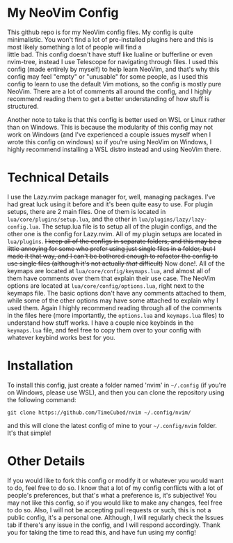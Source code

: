 # My NeoVim Config

This github repo is for my NeoVim config files. My config is quite minimalistic. You won't find a
lot of pre-installed plugins here and this is most likely something a lot of people will find a  
little bad. This config doesn't have stuff like lualine or bufferline or even nvim-tree, instead
I use Telescope for navigating through files. I used this config (made entirely by myself) to help
learn NeoVim, and that's why this config may feel "empty" or "unusable" for some people, as I used
this config to learn to use the default Vim motions, so the config is mostly pure NeoVim. There are 
a lot of comments all around the config, and I highly recommend reading them to get a better 
understanding of how stuff is structured.

Another note to take is that this config is better used on WSL or Linux rather than on Windows.
This is because the modularity of this config may not work on Windows (and I've experienced a 
couple issues myself when I wrote this config on windows) so if you're using NeoVim on Windows, I 
highly recommend installing a WSL distro instead and using NeoVim there.

# Technical Details

I use the Lazy.nvim package manager for, well, managing packages. I've had great luck using it before
and it's been quite easy to use. For plugin setups, there are 2 main files. One of them is located in
`lua/core/plugins/setup.lua`, and the other in `lua/plugins/lazy/lazy-config.lua`. The setup.lua file
is to setup all of the plugin configs, and the other one is the config for Lazy.nvim. All of my 
plugin setups are located in `lua/plugins`. ~~I keep all of the configs in separate folders, and this
may be a little annoying for some who prefer using just single files in a folder, but I made it that
way, and I can't be bothered enough to refactor the config to use single files (although it's not
actually *that* difficult)~~ Now done!. All of the keymaps are located at `lua/core/config/keymaps.lua`, and
almost all of them have comments over them that explain their use case. The NeoVim options are
located at `lua/core/config/options.lua`, right next to the keymaps file. The basic options don't
have any comments attached to them, while some of the other options may have some attached to explain
why I used them. Again I highly recommend reading through all of the comments in the files here (more
importantly, the `options.lua` and `keymaps.lua` files) to understand how stuff works. I have a 
couple nice keybinds in the `keymaps.lua` file, and feel free to copy them over to your config with
whatever keybind works best for you.

# Installation

To install this config, just create a folder named 'nvim' in `~/.config` (if you're on Windows, please use WSL), 
and then you can clone the repository using the following command:
```
git clone https://github.com/TimeCubed/nvim ~/.config/nvim/
```
and this will clone the latest config of mine to your `~/.config/nvim` folder. It's that simple!

# Other Details

If you would like to fork this config or modify it or whatever you would want to do, feel free to do
so. I know that a lot of my config conflicts with a lot of people's preferences, but that's what a
preference is, it's subjective! You may not like this config, so if you would like to make any
changes, feel free to do so. Also, I will not be accepting pull requests or such, this is not a
public config, it's a personal one. Although, I will regularly check the Issues tab if there's any
issue in the config, and I will respond accordingly. Thank you for taking the time to read this, and
have fun using my config!
